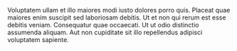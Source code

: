 Voluptatem ullam et illo maiores modi iusto dolores porro quis. Placeat quae maiores enim suscipit sed laboriosam debitis. Ut et non qui rerum est esse debitis veniam. Consequatur quae occaecati. Ut ut odio distinctio assumenda aliquam. Aut non cupiditate sit illo repellendus adipisci voluptatem sapiente.